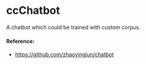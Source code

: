 # ccChatbot
A chatbot which could be trained with custom corpus.



#### Reference:

- https://github.com/zhaoyingjun/chatbot
